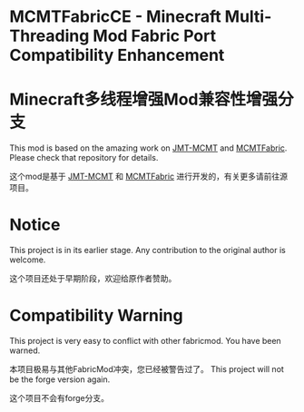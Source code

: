 # MCMTFabricCE - Minecraft Multi-Threading Mod Fabric Port Compatibility Enhancement
# Minecraft多线程增强Mod兼容性增强分支
This mod is based on the amazing work on [JMT-MCMT](https://github.com/jediminer543/JMT-MCMT) and [MCMTFabric](https://github.com/himekifee/MCMTFabric). Please check that repository for details.

这个mod是基于 [JMT-MCMT](https://github.com/jediminer543/JMT-MCMT) 和 [MCMTFabric](https://github.com/himekifee/MCMTFabric) 进行开发的，有关更多请前往源项目。
# Notice
This project is in its earlier stage. Any contribution to the original author is welcome.

这个项目还处于早期阶段，欢迎给原作者赞助。

# Compatibility Warning
This project is very easy to conflict with other fabricmod. You have been warned.

本项目极易与其他FabricMod冲突，您已经被警告过了。
This project will not be the forge version again.

这个项目不会有forge分支。